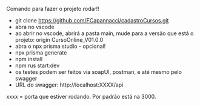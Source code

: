 Comando para fazer o projeto rodar!! 

- git clone https://github.com/FCapannacci/cadastroCursos.git
- abra no vscode
- ao abrir no vscode, abrirá a pasta main, mude para a versão que está o projeto: origin CursoOnline_V01.0.0
- abra o npx prisma studio - opcional!
- npx prisma generate
- npm install
- npm rus start:dev
- os testes podem ser feitos via soapUI, postman, e até mesmo pelo swagger
- URL do swagger: 
http://localhost:XXXX/api


xxxx = porta que estiver rodando. Por padrão está na 3000. 